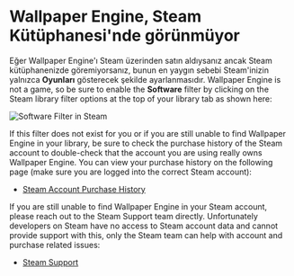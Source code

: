 # Wallpaper Engine, Steam Kütüphanesi'nde görünmüyor

Eğer Wallpaper Engine'ı Steam üzerinden satın aldıysanız ancak Steam kütüphanenizde göremiyorsanız, bunun en yaygın sebebi Steam'inizin yalnızca **Oyunları** gösterecek şekilde ayarlanmasıdır. Wallpaper Engine is not a game, so be sure to enable the **Software** filter by clicking on the Steam library filter options at the top of your library tab as shown here:

![Software Filter in Steam](/img/faq/gamesandsoftware.gif)

If this filter does not exist for you or if you are still unable to find Wallpaper Engine in your library, be sure to check the purchase history of the Steam account to double-check that the account you are using really owns Wallpaper Engine. You can view your purchase history on the following page (make sure you are logged into the correct Steam account):

* [Steam Account Purchase History](https://store.steampowered.com/account/history/)

If you are still unable to find Wallpaper Engine in your Steam account, please reach out to the Steam Support team directly. Unfortunately developers on Steam have no access to Steam account data and cannot provide support with this, only the Steam team can help with account and purchase related issues:

* [Steam Support](https://help.steampowered.com)